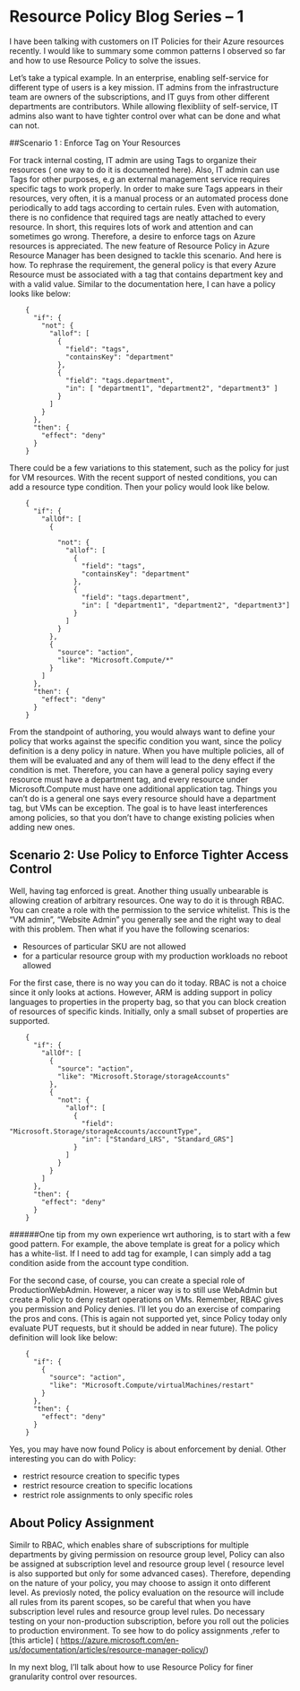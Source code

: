 # Resource Policy Blog Series – 1  

I have been talking with customers on IT Policies for their Azure resources recently. I would like to summary some common patterns I observed so far and how to use Resource Policy to solve the issues. 

Let’s take a typical example. In an enterprise, enabling self-service for different type of users is a key mission. IT admins from the infrastructure team are owners of the subscriptions, and IT guys from other different departments are contributors. While allowing flexibliity of self-service, IT admins also want to have tighter control over what can be done and what can not. 

##Scenario 1 : Enforce Tag on Your Resources

For track internal costing, IT admin are using Tags to organize their resources ( one way to do it is documented here). Also, IT admin can use Tags for other purposes, e.g an external management service requires specific tags to work properly. In order to make sure Tags appears in their resources, very often, it is a manual process or an automated process done periodically to add tags according to certain rules. Even with automation, there is no confidence that required tags are neatly attached to every resource. In short, this requires lots of work and attention and can sometimes go wrong. Therefore, a desire to enforce tags on Azure resources is appreciated. The new feature of Resource Policy in Azure Resource Manager has been designed to tackle this scenario. And here is how.
To rephrase the requirement, the general policy is that every Azure Resource must be associated with a tag that contains department key and with a valid value. Similar to the documentation here, I can have a policy looks like below:

        {
          "if": {
            "not": {
              "allof": [
                {
                  "field": "tags",
                  "containsKey": "department"
                },
                {
                  "field": "tags.department",
                  "in": [ "department1", "department2", "department3" ]
                }
              ]
            }
          },
          "then": {
            "effect": "deny"
          }
        }

There could be a few variations to this statement, such as the policy for just for VM resources. With the recent support of nested conditions, you can add a resource type condition. Then your policy would look like below. 

        {
          "if": {
            "allOf": [
              {
        
                "not": {
                  "allof": [
                    {
                      "field": "tags",
                      "containsKey": "department"
                    },
                    {
                      "field": "tags.department",
                      "in": [ "department1", "department2", "department3"]
                    }
                  ]
                }
              },
              {
                "source": "action",
                "like": "Microsoft.Compute/*"
              }
            ]
          },
          "then": {
            "effect": "deny"
          }
        }

From the standpoint of authoring, you would always want to define your policy that works against the specific condition you want, since the policy definition is a deny policy in nature. When you have multiple policies, all of them will be evaluated and any of them will lead to the deny effect if the condition is met. Therefore, you can have a general policy saying every resource must have a department tag, and every resource under Microsoft.Compute must have one additional application tag. Things you can’t do is a general one says every resource should have a department tag, but VMs can be exception. The goal is to have least interferences among policies, so that you don’t have to change existing policies when adding new ones.



## Scenario 2: Use Policy to Enforce Tighter Access Control
Well, having tag enforced is great. Another thing usually unbearable is allowing creation of arbitrary resources. One way to do it is through RBAC. You can create a role with the permission to the service whitelist. This is the “VM admin”, “Website Admin” you generally see and the right way to deal with this problem. Then what if you have the following scenarios:
-	Resources of particular SKU are not allowed
-	for a particular resource group with my production workloads no reboot allowed

For the first case, there is no way you can do it today. RBAC is not a choice since it only looks at actions. However, ARM is adding support in policy languages to properties in the property bag, so that you can block creation of resources of specific kinds. Initially, only a small subset of properties are supported. 


        {
          "if": {
            "allOf": [
              {
                "source": "action",
                "like": "Microsoft.Storage/storageAccounts"
              },
              {
                "not": {
                  "allof": [
                    {
                      "field": "Microsoft.Storage/storageAccounts/accountType",
                      "in": ["Standard_LRS", "Standard_GRS"]
                    }
                  ]
                }
              }
            ]
          },
          "then": {
            "effect": "deny"
          }
        }
######One tip from my own experience wrt authoring, is to start with a few good pattern. For example, the above template is great for a policy which has a white-list. If I need to add tag for example, I can simply add a tag condition aside from the account type condition.
    
For the second case, of course, you can create a special role of ProductionWebAdmin. However, a nicer way is to still use WebAdmin but create a Policy to deny restart operations on VMs. Remember, RBAC gives you permission and Policy denies. I’ll let you do an exercise of comparing the pros and cons. (This is again not supported yet, since Policy today only evaluate PUT requests, but it should be added in near future). The policy definition will look like below:

        {
          "if": {
            {
              "source": "action",
              "like": "Microsoft.Compute/virtualMachines/restart"
            }
          },
          "then": {
            "effect": "deny"
          }
        }

Yes, you may have now found Policy is about enforcement by denial.  Other interesting you can do with Policy:
-	restrict resource creation to specific types
-	restrict resource creation to specific locations
-	restrict role assignments to only specific roles

## About Policy Assignment
Similr to RBAC, which enables share of subscriptions for multiple departments by giving permission on resource group level, Policy can also be assigned at subscription level and resource group level ( resource level is also supported but only for some advanced cases). Therefore, depending on the nature of your policy, you may choose to assign it onto different level. As previosly noted, the policy evaluation on the resource will include all rules from its parent scopes, so be careful that when you have subscription level rules and resource group level rules. Do necessary testing on your non-production subscription, before you roll out the policies to production environment. To see how to do policy assignments ,refer to [this article] ( https://azure.microsoft.com/en-us/documentation/articles/resource-manager-policy/)

In my next blog, I’ll talk about how to use Resource Policy for finer granularity control over resources. 
